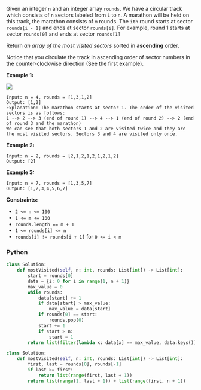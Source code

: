 Given an integer  `n`  and an integer array  `rounds`. We have a circular track which consists of  `n`  sectors labeled from  `1`  to  `n`. A marathon will be held on this track, the marathon consists of  `m`  rounds. The  `ith`  round starts at sector  `rounds[i - 1]`  and ends at sector  `rounds[i]`. For example, round 1 starts at sector  `rounds[0]`  and ends at sector  `rounds[1]`

Return  _an array of the most visited sectors_  sorted in  **ascending**  order.

Notice that you circulate the track in ascending order of sector numbers in the counter-clockwise direction (See the first example).

**Example 1:**

![](https://assets.leetcode.com/uploads/2020/08/14/tmp.jpg)
```
Input: n = 4, rounds = [1,3,1,2]
Output: [1,2]
Explanation: The marathon starts at sector 1. The order of the visited sectors is as follows:
1 --> 2 --> 3 (end of round 1) --> 4 --> 1 (end of round 2) --> 2 (end of round 3 and the marathon)
We can see that both sectors 1 and 2 are visited twice and they are the most visited sectors. Sectors 3 and 4 are visited only once.
```

**Example 2:**
```
Input: n = 2, rounds = [2,1,2,1,2,1,2,1,2]
Output: [2]
```

**Example 3:**
```
Input: n = 7, rounds = [1,3,5,7]
Output: [1,2,3,4,5,6,7]
```

**Constraints:**

-   `2 <= n <= 100`
-   `1 <= m <= 100`
-   `rounds.length == m + 1`
-   `1 <= rounds[i] <= n`
-   `rounds[i] != rounds[i + 1]`  for  `0 <= i < m`


### Python
```python
class Solution:
    def mostVisited(self, n: int, rounds: List[int]) -> List[int]:
        start = rounds[0]
        data = {i: 0 for i in range(1, n + 1)}
        max_value = 0
        while rounds:
            data[start] += 1
            if data[start] > max_value:
                max_value = data[start]
            if rounds[0] == start:
                rounds.pop(0)
            start += 1
            if start > n:
                start = 1
        return list(filter(lambda x: data[x] == max_value, data.keys()))
```

```python
class Solution:
    def mostVisited(self, n: int, rounds: List[int]) -> List[int]:
        first, last = rounds[0], rounds[-1]
        if last >= first:
            return list(range(first, last + 1))
        return list(range(1, last + 1)) + list(range(first, n + 1))
```